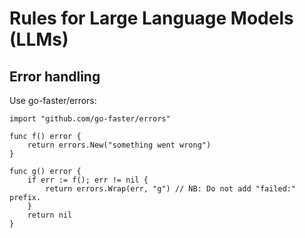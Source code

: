 # Rules for Large Language Models (LLMs)

## Error handling

Use go-faster/errors:

```
import "github.com/go-faster/errors"

func f() error {
    return errors.New("something went wrong")
}

func g() error {
    if err := f(); err != nil {
        return errors.Wrap(err, "g") // NB: Do not add "failed:" prefix.
    }
    return nil
}
```
